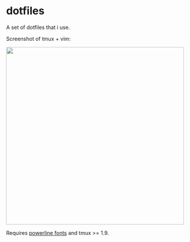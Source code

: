 # dotfiles
A set of dotfiles that i use.

Screenshot of tmux + vim:

<img src="./screenshot.png" width="480">

Requires [powerline fonts](https://github.com/powerline/fonts) and tmux >= 1.9.
